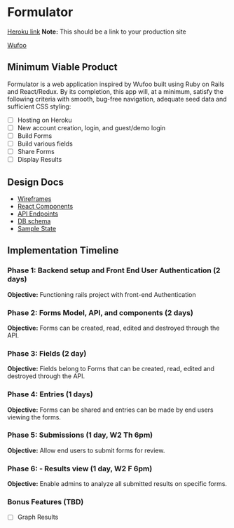 # Formulator

[Heroku link][heroku] **Note:** This should be a link to your production site

[Wufoo][wufoo]

[heroku]: http://www.herokuapp.com
[wufoo]: https://www.wufoo.com/

## Minimum Viable Product

Formulator is a web application inspired by Wufoo built using Ruby on Rails
and React/Redux. By its completion, this app will, at a minimum, satisfy the
following criteria with smooth, bug-free navigation, adequate seed data and
sufficient CSS styling:

- [ ] Hosting on Heroku
- [ ] New account creation, login, and guest/demo login
- [ ] Build Forms
- [ ] Build various fields
- [ ] Share Forms
- [ ] Display Results

## Design Docs
* [Wireframes][wireframes]
* [React Components](https://github.com/jslawjslaw/full-stack-project/blob/master/docs/component-hierarchy/component-hierarchy.md)
* [API Endpoints](https://github.com/jslawjslaw/full-stack-project/blob/master/docs/component-hierarchy/component-hierarchy.md)
* [DB schema](https://github.com/jslawjslaw/full-stack-project/blob/master/docs/schema/schema.md)
* [Sample State](https://github.com/jslawjslaw/full-stack-project/blob/master/docs/state-shape/sample-shape.md)

[wireframes]: docs/wireframes
[components]: docs/component-hierarchy/component-hierarchy.md
[sample-state]: docs/state-shape/sample-shape.md
[api-endpoints]: docs/api-endpoints.md
[schema]: docs/schema.md

## Implementation Timeline

### Phase 1: Backend setup and Front End User Authentication (2 days)

**Objective:** Functioning rails project with front-end Authentication

### Phase 2: Forms Model, API, and components (2 days)

**Objective:** Forms can be created, read, edited and destroyed through
the API.

### Phase 3: Fields (2 day)

**Objective:** Fields belong to Forms that can be created, read, edited and destroyed through the API.

### Phase 4: Entries (1 days)

**Objective:** Forms can be shared and entries can be made by end users viewing the forms.

### Phase 5: Submissions (1 day, W2 Th 6pm)

**Objective:** Allow end users to submit forms for review.

### Phase 6: - Results view (1 day, W2 F 6pm)

**Objective:** Enable admins to analyze all submitted results on specific forms.

### Bonus Features (TBD)
- [ ] Graph Results
